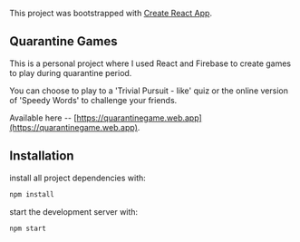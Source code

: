 This project was bootstrapped with [Create React App](https://github.com/facebook/create-react-app).

## Quarantine Games

This is a personal project where I used React and Firebase to create games to play during quarantine period.

You can choose to play to a 'Trivial Pursuit - like' quiz or the online version of 'Speedy Words' to challenge your friends.

Available here -- [https://quarantinegame.web.app](https://quarantinegame.web.app).

## Installation

install all project dependencies with:

```bash
npm install
```

start the development server with:

```bash
npm start
```
